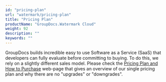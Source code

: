 ```yaml
---
id: "pricing-plan"
url: "watermark/pricing-plan"
title: "Pricing Plan"
productName: "GroupDocs.Watermark Cloud"
weight: 92
description: ""
keywords: ""
---
```


GroupDocs builds incredible easy to use Software as a Service (SaaS) that developers can fully evaluate before committing to buying. To do this, we rely on a slightly different sales model. Please check the [Pricing Plan and How to Purchase](https://purchase.groupdocs.cloud/buy) web-page that gives an overview of our single pricing plan and why there are no "upgrades" or "downgrades".